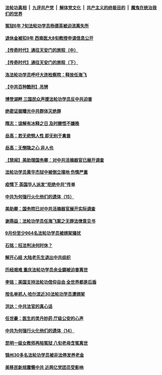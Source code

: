 

####  [法轮功真相](../../../../basic/blob/master/README.md?t=10250331) &nbsp;|&nbsp; [九评共产党](../../../../9ping.md/blob/master/README.md?t=10250331) &nbsp;|&nbsp; [解体党文化](../../../../jtdwh.md/blob/master/README.md?t=10250331)  &nbsp;|&nbsp; [共产主义的终极目的](../../../../gczydzjmd.md/blob/master/README.md?t=10250331) &nbsp;|&nbsp; [魔鬼在统治我们的世界](../../../../mgztzwmdsj.md/blob/master/README.md?t=10250331) 

#### [冤狱6年 7旬法轮功学员杨德英被迫流离失所](../pages/prog424/a102970762.md?t=10250331) 

#### [退休金被扣9年 西南医大8旬教授申请信息公开](../pages/prog424/a102970759.md?t=10250331) 

#### [【传奇时代】通往天安门的旅程（中）](../pages/prog424/a102970169.md?t=10250331) 

#### [【传奇时代】通往天安门的旅程（下）](../pages/prog424/a102970163.md?t=10250331) 

#### [洛法轮功学员呼吁大连检察院：释放任海飞](../pages/prog424/a102969857.md?t=10250331) 

#### [【中共百种酷刑】吊铐](../pages/prog424/a102969827.md?t=10250331) 

#### [博登湖畔 三国民众声援法轮功学员反中共迫害](../pages/prog424/a102969803.md?t=10250331) 

#### [绝密证据曝光中共群体灭绝罪](../pages/prog424/a102969446.md?t=10250331) 

#### [隋志：误解有冰释之日 及时醒悟不嫌晚](../pages/prog424/a102968950.md?t=10250331) 

#### [岳高：若无悲悯人性 即无别于禽兽](../pages/prog424/a102968541.md?t=10250331) 

#### [岳高：无恻隐之心 非人也](../pages/prog424/a102968156.md?t=10250331) 

#### [【禁闻】美助理国务卿：对中共活摘器官已展开调查](../pages/prog424/a102967762.md?t=10250331) 

#### [法轮功学员黄华杰狱中被倒立撞地 伤情严重](../pages/prog424/a102967198.md?t=10250331) 

#### [疫情下 英国华人派发“拒绝中共”传单](../pages/prog424/a102967173.md?t=10250331) 

#### [中共为何强行火化他们的遗体（15）](../pages/prog424/a102966369.md?t=10250331) 

#### [美助卿：国务院已对中共活摘器官展开实际调查](../pages/prog424/a102966019.md?t=10250331) 

#### [谢燕益：法轮功学员任海飞案之无罪法律意见书](../pages/prog424/a102965321.md?t=10250331) 

#### [9月份至少964名法轮功学员被绑架骚扰](../pages/prog424/a102965280.md?t=10250331) 

#### [石铭：枉法判决何时休？](../pages/prog424/a102964615.md?t=10250331) 

#### [解开心结 大陆老先生退出中共组织](../pages/prog424/a102964417.md?t=10250331) 

#### [历经艰难 重庆法轮功学员余业顗被迫害离世](../pages/prog424/a102963098.md?t=10250331) 

#### [李铭：美国支持法轮功信仰自由 全世界都是后盾](../pages/prog424/a102963547.md?t=10250331) 

#### [按名单抓人 哈尔滨近30法轮功学员遭绑架](../pages/prog424/a102963477.md?t=10250331) 

#### [洪达：中共法官的真心话](../pages/prog424/a102963197.md?t=10250331) 

#### [任世豪：医生的灵丹妙药 厅级公安的心声](../pages/prog424/a102962892.md?t=10250331) 

#### [中共为何强行火化他们的遗体（14）](../pages/prog424/a102962893.md?t=10250331) 

#### [昆明一级女教师再陷冤狱 八旬老母含冤离世](../pages/prog424/a102962888.md?t=10250331) 

#### [锦州30多名法轮功学员被非法停发养老金](../pages/prog424/a102962208.md?t=10250331) 

#### [美移民新规震慑中共 近两亿党团员受影响](../pages/prog424/a102962187.md?t=10250331) 

